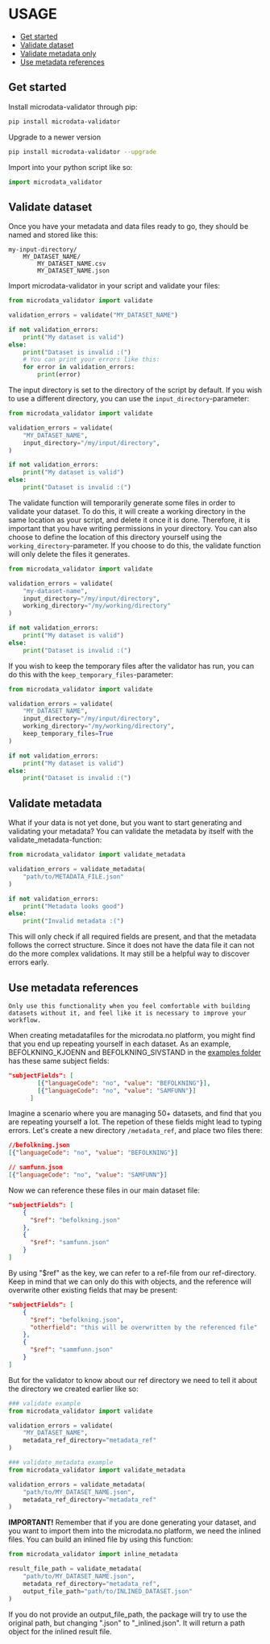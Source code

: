 # USAGE

* [Get started](/docs/USAGE.md#get-started)
* [Validate dataset](/docs/USAGE.md#validate-dataset)
* [Validate metadata only](/docs/USAGE.md#validate-metadata)
* [Use metadata references](/docs/USAGE.md#use-metadata-references)

## Get started

Install microdata-validator through pip:
```sh
pip install microdata-validator
```

Upgrade to a newer version
```sh
pip install microdata-validator --upgrade
```

Import into your python script like so:
```py
import microdata_validator
```


## Validate dataset

Once you have your metadata and data files ready to go, they should be named and stored like this:
```
my-input-directory/
    MY_DATASET_NAME/
        MY_DATASET_NAME.csv
        MY_DATASET_NAME.json
```


Import microdata-validator in your script and validate your files:
```py
from microdata_validator import validate

validation_errors = validate("MY_DATASET_NAME")

if not validation_errors:
    print("My dataset is valid")
else:
    print("Dataset is invalid :(")
    # You can print your errors like this:
    for error in validation_errors:
        print(error)
```


The input directory is set to the directory of the script by default.
If you wish to use a different directory, you can use the ```input_directory```-parameter:

```py
from microdata_validator import validate

validation_errors = validate(
    "MY_DATASET_NAME",
    input_directory="/my/input/directory",
)

if not validation_errors:
    print("My dataset is valid")
else:
    print("Dataset is invalid :(")
 ```

The validate function will temporarily generate some files in order to validate your dataset. To do this, it will create a working directory in the same location as your script, and delete it once it is done. Therefore, it is important that you have writing permissions in your directory. You can also choose to define the location of this directory yourself using the ```working_directory```-parameter. If you choose to do this, the validate function will only delete the files it generates.

```py
from microdata_validator import validate

validation_errors = validate(
    "my-dataset-name",
    input_directory="/my/input/directory",
    working_directory="/my/working/directory"
)

if not validation_errors:
    print("My dataset is valid")
else:
    print("Dataset is invalid :(")
 ```
If you wish to keep the temporary files after the validator has run, you can do this with the ```keep_temporary_files```-parameter:
```py
from microdata_validator import validate

validation_errors = validate(
    "MY_DATASET_NAME",
    input_directory="/my/input/directory",
    working_directory="/my/working/directory",
    keep_temporary_files=True
)

if not validation_errors:
    print("My dataset is valid")
else:
    print("Dataset is invalid :(")
 ```
 
## Validate metadata
What if your data is not yet done, but you want to start generating and validating your metadata?
You can validate the metadata by itself with the validate_metadata-function:
```py
from microdata_validator import validate_metadata

validation_errors = validate_metadata(
    "path/to/METADATA_FILE.json"
)

if not validation_errors:
    print("Metadata looks good")
else:
    print("Invalid metadata :(")
 ```
This will only check if all required fields are present, and that the metadata follows the correct structure. Since it does not have the data file it can not do the more complex validations. It may still be a helpful way to discover errors early.


## Use metadata references
```
Only use this functionality when you feel comfortable with building datasets without it, and feel like it is necessary to improve your workflow.
```
When creating metadatafiles for the microdata.no platform, you might find that you end up repeating yourself in each dataset.
As an example, BEFOLKNING_KJOENN and BEFOLKNING_SIVSTAND in the [examples folder](/docs/examples) has these same subject fields:
```json
"subjectFields": [
        [{"languageCode": "no", "value": "BEFOLKNING"}],
        [{"languageCode": "no", "value": "SAMFUNN"}]
      ]
```
Imagine a scenario where you are managing 50+ datasets, and find that you are repeating yourself a lot. The repetion of these fields might lead to typing errors. Let's create a new directory ```/metadata_ref```, and place two files there:
```json
//befolkning.json
[{"languageCode": "no", "value": "BEFOLKNING"}]
```

```json
// samfunn.json
[{"languageCode": "no", "value": "SAMFUNN"}]
```

Now we can reference these files in our main dataset file:
```json
"subjectFields": [
    {
      "$ref": "befolkning.json"
    },
    {
      "$ref": "samfunn.json"
    }
]
```
By using "$ref" as the key, we can refer to a ref-file from our ref-directory. Keep in mind that we can only do this with objects, and the reference will overwrite other existing fields that may be present:
```json
"subjectFields": [
    {
      "$ref": "befolkning.json",
      "otherfield": "this will be overwritten by the referenced file"
    },
    {
      "$ref": "sammfunn.json"
    }
]
```

But for the validator to know about our ref directory we need to tell it about the directory we created earlier like so:
```py
### validate example
from microdata_validator import validate

validation_errors = validate(
    "MY_DATASET_NAME",
    metadata_ref_directory="metadata_ref"    
)

### validate_metadata example
from microdata_validator import validate_metadata

validation_errors = validate_metadata(
    "path/to/MY_DATASET_NAME.json",
    metadata_ref_directory="metadata_ref"
)
```

**IMPORTANT!**
Remember that if you are done generating your dataset, and you want to import them into the microdata.no platform, we need the inlined files.
You can build an inlined file by using this function:
```py
from microdata_validator import inline_metadata

result_file_path = validate_metadata(
    "path/to/MY_DATASET_NAME.json",
    metadata_ref_directory="metadata_ref",
    output_file_path="path/to/INLINED_DATASET.json"
)
```
If you do not provide an output_file_path, the package will try to use the original path, but changing ".json" to "_inlined.json".
It will return a path object for the inlined result file.
